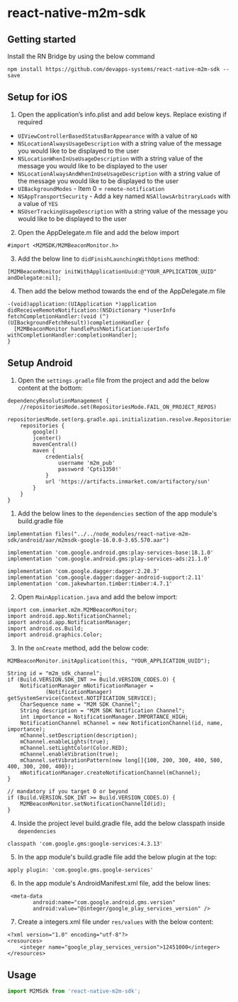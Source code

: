 # react-native-m2m-sdk

## Getting started

Install the RN Bridge by using the below command

```
npm install https://github.com/devapps-systems/react-native-m2m-sdk --save
```


## Setup for iOS

1. Open the application’s info.plist and add below keys. Replace existing if required

- `UIViewControllerBasedStatusBarAppearance` with a value of `NO`
- `NSLocationAlwaysUsageDescription` with a string value of the message you would like to be displayed to the user
- `NSLocationWhenInUseUsageDescription` with a string value of the message you would like to be displayed to the user
- `NSLocationAlwaysAndWhenInUseUsageDescription` with a string value of the message you would like to be displayed to the user
- `UIBackgroundModes` - Item 0 = `remote-notification`
- `NSAppTransportSecurity` - Add a key named `NSAllowsArbitraryLoads` with a value of `YES`
- `NSUserTrackingUsageDescription` with a string value of the message you would like to be displayed to the user

2. Open the AppDelegate.m file and add the below import
```
#import <M2MSDK/M2MBeaconMonitor.h>
```

3. Add the below line to `didFinishLaunchingWithOptions` method:

```
[M2MBeaconMonitor initWithApplicationUuid:@"YOUR_APPLICATION_UUID" andDelegate:nil];
```

4. Then add the below method towards the end of the AppDelegate.m file

```
-(void)application:(UIApplication *)application didReceiveRemoteNotification:(NSDictionary *)userInfo fetchCompletionHandler:(void (^)(UIBackgroundFetchResult))completionHandler {
  [M2MBeaconMonitor handlePushNotification:userInfo withCompletionHandler:completionHandler];
}
```

## Setup Android 

1. Open the `settings.gradle` file from the project and add the below content at the bottom:
```
dependencyResolutionManagement {
    //repositoriesMode.set(RepositoriesMode.FAIL_ON_PROJECT_REPOS)
    repositoriesMode.set(org.gradle.api.initialization.resolve.RepositoriesMode.PREFER_PROJECT)
    repositories {
        google()
        jcenter()
        mavenCentral()
        maven {
            credentials{
                username 'm2m_pub'
                password 'Cpts1350!'
            }
            url 'https://artifacts.inmarket.com/artifactory/sun'
        }
    }
}
```

1. Add the below lines to the `dependencies` section of the app module's build.gradle file
```
implementation files("../../node_modules/react-native-m2m-sdk/android/aar/m2msdk-google-16.0.0-3.65.570.aar")

implementation 'com.google.android.gms:play-services-base:18.1.0'
implementation 'com.google.android.gms:play-services-ads:21.1.0'

implementation 'com.google.dagger:dagger:2.28.3'
implementation 'com.google.dagger:dagger-android-support:2.11'
implementation 'com.jakewharton.timber:timber:4.7.1'
```

2. Open `MainApplication.java` and add the below import:
```
import com.inmarket.m2m.M2MBeaconMonitor;
import android.app.NotificationChannel;
import android.app.NotificationManager;
import android.os.Build;
import android.graphics.Color;
```

3. In the `onCreate` method, add the below code:
```
M2MBeaconMonitor.initApplication(this, "YOUR_APPLICATION_UUID");

String id = "m2m_sdk_channel";
if (Build.VERSION.SDK_INT >= Build.VERSION_CODES.O) {
    NotificationManager mNotificationManager =
            (NotificationManager) getSystemService(Context.NOTIFICATION_SERVICE);
    CharSequence name = "M2M SDK Channel";
    String description = "M2M SDK Notification Channel";
    int importance = NotificationManager.IMPORTANCE_HIGH;
    NotificationChannel mChannel = new NotificationChannel(id, name, importance);
    mChannel.setDescription(description);
    mChannel.enableLights(true);
    mChannel.setLightColor(Color.RED);
    mChannel.enableVibration(true);
    mChannel.setVibrationPattern(new long[]{100, 200, 300, 400, 500, 400, 300, 200, 400});
    mNotificationManager.createNotificationChannel(mChannel);
}

// mandatory if you target O or beyond
if (Build.VERSION.SDK_INT >= Build.VERSION_CODES.O) {
    M2MBeaconMonitor.setNotificationChannelId(id);
}
```

4. Inside the project level build.gradle file, add the below classpath inside `dependencies`
```
classpath 'com.google.gms:google-services:4.3.13'
```

5. In the app module's build.gradle file add the below plugin at the top:
```
apply plugin: 'com.google.gms.google-services'
```

6. In the app module's AndroidManifest.xml file, add the below lines:
```
 <meta-data
        android:name="com.google.android.gms.version"
        android:value="@integer/google_play_services_version" />
```

7. Create a integers.xml file under `res/values` with the below content:
```
<?xml version="1.0" encoding="utf-8"?>
<resources>
    <integer name="google_play_services_version">12451000</integer>
</resources>
```

## Usage
```javascript
import M2MSdk from 'react-native-m2m-sdk';
```
